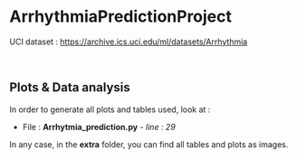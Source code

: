 # ArrhythmiaPredictionProject
UCI dataset : https://archive.ics.uci.edu/ml/datasets/Arrhythmia

<br/>

## Plots & Data analysis
In order to generate all plots and tables used, look at :
- File : **Arrhytmia_prediction.py** - *line : 29*

In any case, in the **extra** folder, you can find all tables and plots as images.